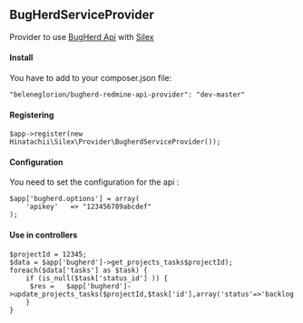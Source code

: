## BugHerdServiceProvider

Provider to use [BugHerd Api](https://github.com/spekkionu/bugherd) with [Silex](https://github.com/fabpot/Silex)


#### Install

You have to add to your composer.json file:

```
"beleneglorion/bugherd-redmine-api-provider": "dev-master"
```


#### Registering

```
$app->register(new Hinatachii\Silex\Provider\BugherdServiceProvider());
```

#### Configuration

You need to set the configuration for the  api :

```
$app['bugherd.options'] = array(
    'apikey'   => "123456789abcdef"
);
```

#### Use in controllers
    $projectId = 12345;
    $data = $app['bugherd']->get_projects_tasks$projectId);
    foreach($data['tasks'] as $task) {
        if (is_null($task['status_id'] )) {
         $res =   $app['bugherd']->update_projects_tasks($projectId,$task['id'],array('status'=>'backlog'));
        }
    }
